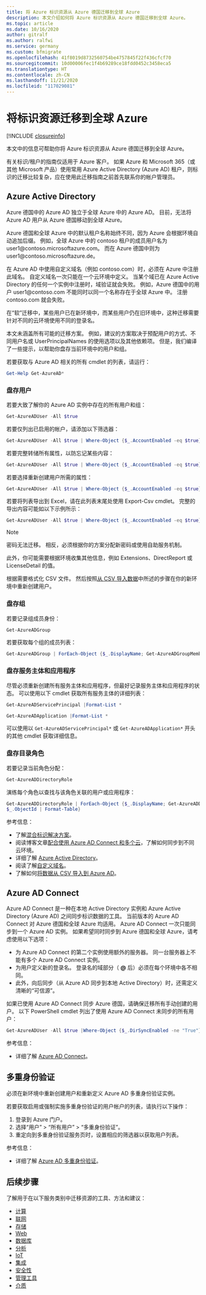 ```yaml
---
title: 将 Azure 标识资源从 Azure 德国迁移到全球 Azure
description: 本文介绍如何将 Azure 标识资源从 Azure 德国迁移到全球 Azure。
ms.topic: article
ms.date: 10/16/2020
author: gitralf
ms.author: ralfwi
ms.service: germany
ms.custom: bfmigrate
ms.openlocfilehash: 41f8019d8732560754be4757845f22f436cfcf70
ms.sourcegitcommit: 10d00006fec1f4b69289ce18fdd0452c3458eca5
ms.translationtype: HT
ms.contentlocale: zh-CN
ms.lasthandoff: 11/21/2020
ms.locfileid: "117029081"
---
```

# <a name="migrate-identity-resources-to-global-azure"></a>将标识资源迁移到全球 Azure

[!INCLUDE [closureinfo](../../includes/germany-closure-info.md)]

本文中的信息可帮助你将 Azure 标识资源从 Azure 德国迁移到全球 Azure。

有关标识/租户的指南仅适用于 Azure 客户。 如果 Azure 和 Microsoft 365（或其他 Microsoft 产品）使用常用 Azure Active Directory (Azure AD) 租户，则标识的迁移比较复杂，应在使用此迁移指南之前首先联系你的帐户管理员。

## <a name="azure-active-directory"></a>Azure Active Directory

Azure 德国中的 Azure AD 独立于全球 Azure 中的 Azure AD。 目前，无法将 Azure AD 用户从 Azure 德国移动到全球 Azure。

Azure 德国和全球 Azure 中的默认租户名称始终不同，因为 Azure 会根据环境自动追加后缀。 例如，全球 Azure 中的 contoso 租户的成员用户名为 user1\@contoso.microsoftazure.com。 而在 Azure 德国中则为 user1\@contoso.microsoftazure.de。

在 Azure AD 中使用自定义域名（例如 contoso.com）时，必须在 Azure 中注册此域名。 自定义域名一次只能在一个云环境中定义。 当某个域已在 Azure Active Directory 的任何一个实例中注册时，域验证就会失败。 例如，Azure 德国中的用户 user1\@contoso.com 不能同时以同一个名称存在于全球 Azure 中。 注册 contoso.com 就会失败。

在“软”迁移中，某些用户已在新环境中，而某些用户仍在旧环境中，这种迁移需要针对不同的云环境使用不同的登录名。

本文未涵盖所有可能的迁移方案。 例如，建议的方案取决于预配用户的方式、不同用户名或 UserPrincipalNames 的使用选项以及其他依赖项。 但是，我们编译了一些提示，以帮助你盘存当前环境中的用户和组。

若要获取与 Azure AD 相关的所有 cmdlet 的列表，请运行：

```powershell
Get-Help Get-AzureAD*
```

### <a name="inventory-users"></a>盘存用户

若要大致了解你的 Azure AD 实例中存在的所有用户和组：

```powershell
Get-AzureADUser -All $true
```

若要仅列出已启用的帐户，请添加以下筛选器：

```powershell
Get-AzureADUser -All $true | Where-Object {$_.AccountEnabled -eq $true}
```

若要完整转储所有属性，以防忘记某些内容：

```powershell
Get-AzureADUser -All $true | Where-Object {$_.AccountEnabled -eq $true} | Format-List *
```

若要选择重新创建用户所需的属性：

```powershell
Get-AzureADUser -All $true | Where-Object {$_.AccountEnabled -eq $true} | select UserPrincipalName,DisplayName,GivenName,Surname
```

若要将列表导出到 Excel，请在此列表末尾处使用 Export-Csv cmdlet。 完整的导出内容可能如以下示例所示：

```powershell
Get-AzureADUser -All $true | Where-Object {$_.AccountEnabled -eq $true} | select UserPrincipalName,DisplayName,GivenName,Surname | Export-Csv -Path c:\temp\alluserUTF8.csv -Delimiter ";" -Encoding UTF8
```

> [!NOTE]
> 密码无法迁移。 相反，必须根据你的方案分配新密码或使用自助服务机制。
>
>此外，你可能需要根据环境收集其他信息，例如 Extensions、DirectReport 或 LicenseDetail 的值。  

根据需要格式化 CSV 文件。 然后按照[从 CSV 导入数据](/powershell/azure/active-directory/importing-data)中所述的步骤在你的新环境中重新创建用户。

### <a name="inventory-groups"></a>盘存组

若要记录组成员身份：

```powershell
Get-AzureADGroup
```

若要获取每个组的成员列表：

```powershell
Get-AzureADGroup | ForEach-Object {$_.DisplayName; Get-AzureADGroupMember -ObjectId $_.ObjectId}
```

### <a name="inventory-service-principals-and-applications"></a>盘存服务主体和应用程序

尽管必须重新创建所有服务主体和应用程序，但最好记录服务主体和应用程序的状态。 可以使用以下 cmdlet 获取所有服务主体的详细列表：

```powershell
Get-AzureADServicePrincipal |Format-List *
```

```powershell
Get-AzureADApplication |Format-List *
```

可以使用以 `Get-AzureADServicePrincipal*` 或 `Get-AzureADApplication*` 开头的其他 cmdlet 获取详细信息。 

### <a name="inventory-directory-roles"></a>盘存目录角色

若要记录当前角色分配：

```powershell
Get-AzureADDirectoryRole
```

演练每个角色以查找与该角色关联的用户或应用程序：

```powershell
Get-AzureADDirectoryRole | ForEach-Object {$_.DisplayName; Get-AzureADDirectoryRoleMember -ObjectId
$_.ObjectId | Format-Table}
```
参考信息：

- 了解[混合标识解决方案](../active-directory/hybrid/whatis-hybrid-identity.md)。
- 阅读博客文章[配合使用 Azure AD Connect 和多个云](/archive/blogs/ralfwi/using-adconnect-with-multiple-clouds)，了解如何同步到不同云环境。
- 详细了解 [Azure Active Directory](../active-directory/index.yml)。
- 阅读了解[自定义域名](../active-directory/fundamentals/add-custom-domain.md)。
- 了解如何[将数据从 CSV 导入到 Azure AD](/powershell/azure/active-directory/importing-data)。

## <a name="azure-ad-connect"></a>Azure AD Connect

Azure AD Connect 是一种在本地 Active Directory 实例和 Azure Active Directory (Azure AD) 之间同步标识数据的工具。 当前版本的 Azure AD Connect 对 Azure 德国和全球 Azure 均适用。 Azure AD Connect 一次只能同步到一个 Azure AD 实例。 如果希望同时同步到 Azure 德国和全球 Azure，请考虑使用以下选项：

- 为 Azure AD Connect 的第二个实例使用额外的服务器。 同一台服务器上不能有多个 Azure AD Connect 实例。
- 为用户定义新的登录名。 登录名的域部分（ **\@** 后）必须在每个环境中各不相同。
- 此外，向后同步（从 Azure AD 同步到本地 Active Directory）时，还需定义清晰的“可信源”。

如果已使用 Azure AD Connect 同步 Azure 德国，请确保迁移所有手动创建的用户。 以下 PowerShell cmdlet 列出了使用 Azure AD Connect 未同步的所有用户：

```powershell
Get-AzureADUser -All $true |Where-Object {$_.DirSyncEnabled -ne "True"}
```

参考信息：

- 详细了解 [Azure AD Connect](../active-directory/hybrid/reference-connect-dirsync-deprecated.md)。

## <a name="multi-factor-authentication"></a>多重身份验证

必须在新环境中重新创建用户和重新定义 Azure AD 多重身份验证实例。 

若要获取启用或强制实施多重身份验证的用户帐户的列表，请执行以下操作：

1. 登录到 Azure 门户。
1. 选择“用户” > “所有用户” > “多重身份验证”。  
1. 重定向到多重身份验证服务页时，设置相应的筛选器以获取用户列表。

参考信息：

- 详细了解 [Azure AD 多重身份验证](../active-directory/authentication/howto-mfa-getstarted.md)。

## <a name="next-steps"></a>后续步骤

了解用于在以下服务类别中迁移资源的工具、方法和建议：

- [计算](./germany-migration-compute.md)
- [联网](./germany-migration-networking.md)
- [存储](./germany-migration-storage.md)
- [Web](./germany-migration-web.md)
- [数据库](./germany-migration-databases.md)
- [分析](./germany-migration-analytics.md)
- [IoT](./germany-migration-iot.md)
- [集成](./germany-migration-integration.md)
- [安全性](./germany-migration-security.md)
- [管理工具](./germany-migration-management-tools.md)
- [介质](./germany-migration-media.md)
